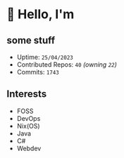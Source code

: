 # 👋 Hello, I'm 

## some stuff

- Uptime: `25/04/2023`
- Contributed Repos: `40` *(owning `22`)*
- Commits: `1743`

## Interests

- FOSS
- DevOps
- Nix(OS)
- Java
- C#
- Webdev
